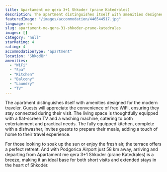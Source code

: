 ```yaml
---
title: Apartament me qera 3+1 Shkoder (prane Katedrales)
description: The apartment distinguishes itself with amenities designed for the modern traveler. Guests will appreciate the convenience of free WiFi, ensuring they stay conn
featuredImage: "/images/accommodation/446544517.jpg"
language: en
slug: apartament-me-qera-31-shkoder-prane-katedrales
images: []
category: "null"
starRating: 4
rating: 4
accommodationType: "apartment"
location: "Shkodër"
amenities:
  - "WiFi"
  - "Spa"
  - "Kitchen"
  - "Balcony"
  - "Laundry"
  - "TV"
---
```


The apartment distinguishes itself with amenities designed for the modern traveler. Guests will appreciate the convenience of free WiFi, ensuring they stay connected during their visit. The living space is thoughtfully equipped with a flat-screen TV and a washing machine, catering to both entertainment and practical needs. The fully equipped kitchen, complete with a dishwasher, invites guests to prepare their meals, adding a touch of home to their travel experience.

For those looking to soak up the sun or enjoy the fresh air, the terrace offers a perfect retreat. And with Podgorica Airport just 58 km away, arriving and departing from Apartament me qera 3+1 Shkoder (prane Katedrales) is a breeze, making it an ideal base for both short visits and extended stays in the heart of Shkodër.

